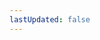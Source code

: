 ```yaml
---
lastUpdated: false
---
```


<script setup>
import Home from '../.vitepress/components/home.vue'
</script>

<Home />
